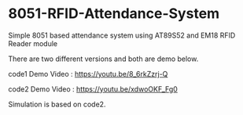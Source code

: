 # 8051-RFID-Attendance-System
Simple 8051 based attendance system using AT89S52 and EM18 RFID Reader module

There are two different versions and both are demo below.

code1 Demo Video : https://youtu.be/8_6rkZzrj-Q

code2 Demo Video : https://youtu.be/xdwoOKF_Fg0

Simulation is based on code2. 
